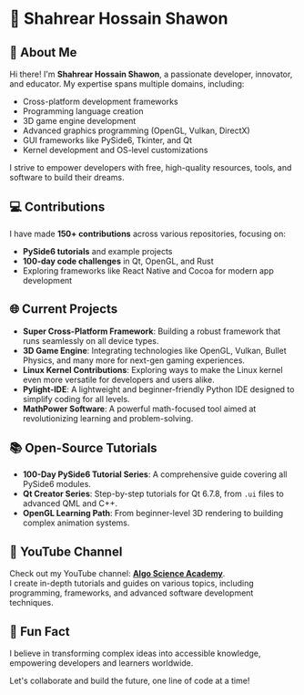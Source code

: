 # 🚀 Shahrear Hossain Shawon  

## 🌟 About Me  
Hi there! I'm **Shahrear Hossain Shawon**, a passionate developer, innovator, and educator. My expertise spans multiple domains, including:  
- Cross-platform development frameworks  
- Programming language creation  
- 3D game engine development  
- Advanced graphics programming (OpenGL, Vulkan, DirectX)  
- GUI frameworks like PySide6, Tkinter, and Qt  
- Kernel development and OS-level customizations  

I strive to empower developers with free, high-quality resources, tools, and software to build their dreams.  

## 💻 Contributions  
I have made **150+ contributions** across various repositories, focusing on:  
- **PySide6 tutorials** and example projects  
- **100-day code challenges** in Qt, OpenGL, and Rust  
- Exploring frameworks like React Native and Cocoa for modern app development  

## 🌐 Current Projects  
- **Super Cross-Platform Framework**: Building a robust framework that runs seamlessly on all device types.  
- **3D Game Engine**: Integrating technologies like OpenGL, Vulkan, Bullet Physics, and many more for next-gen gaming experiences.  
- **Linux Kernel Contributions**: Exploring ways to make the Linux kernel even more versatile for developers and users alike.  
- **Pylight-IDE**: A lightweight and beginner-friendly Python IDE designed to simplify coding for all levels.  
- **MathPower Software**: A powerful math-focused tool aimed at revolutionizing learning and problem-solving.  

## 📚 Open-Source Tutorials  
- **100-Day PySide6 Tutorial Series**: A comprehensive guide covering all PySide6 modules.  
- **Qt Creator Series**: Step-by-step tutorials for Qt 6.7.8, from `.ui` files to advanced QML and C++.  
- **OpenGL Learning Path**: From beginner-level 3D rendering to building complex animation systems.  

## 🎥 YouTube Channel  
Check out my YouTube channel: [**Algo Science Academy**](https://youtube.com/@algoscienceacademy?feature=shared).  
I create in-depth tutorials and guides on various topics, including programming, frameworks, and advanced software development techniques.  

## 🌈 Fun Fact  
I believe in transforming complex ideas into accessible knowledge, empowering developers and learners worldwide.  

Let's collaborate and build the future, one line of code at a time!
